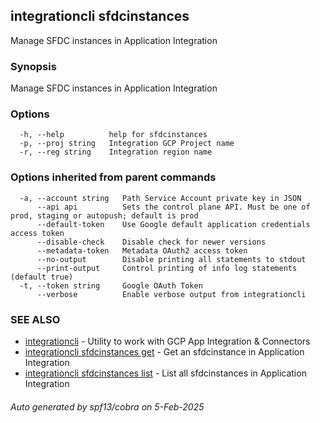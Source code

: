 ## integrationcli sfdcinstances

Manage SFDC instances in Application Integration

### Synopsis

Manage SFDC instances in Application Integration

### Options

```
  -h, --help          help for sfdcinstances
  -p, --proj string   Integration GCP Project name
  -r, --reg string    Integration region name
```

### Options inherited from parent commands

```
  -a, --account string   Path Service Account private key in JSON
      --api api          Sets the control plane API. Must be one of prod, staging or autopush; default is prod
      --default-token    Use Google default application credentials access token
      --disable-check    Disable check for newer versions
      --metadata-token   Metadata OAuth2 access token
      --no-output        Disable printing all statements to stdout
      --print-output     Control printing of info log statements (default true)
  -t, --token string     Google OAuth Token
      --verbose          Enable verbose output from integrationcli
```

### SEE ALSO

* [integrationcli](integrationcli.md)	 - Utility to work with GCP App Integration & Connectors
* [integrationcli sfdcinstances get](integrationcli_sfdcinstances_get.md)	 - Get an sfdcinstance in Application Integration
* [integrationcli sfdcinstances list](integrationcli_sfdcinstances_list.md)	 - List all sfdcinstances in Application Integration

###### Auto generated by spf13/cobra on 5-Feb-2025
